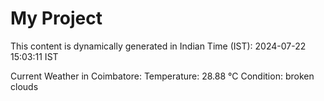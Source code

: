 # My Project

This content is dynamically generated in Indian Time (IST): 2024-07-22 15:03:11 IST


Current Weather in Coimbatore:
Temperature: 28.88 °C
Condition: broken clouds
